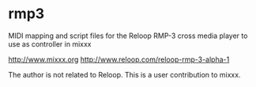 rmp3
====

MIDI mapping and script files for the Reloop RMP-3 cross media player to use as controller in mixxx

http://www.mixxx.org
http://www.reloop.com/reloop-rmp-3-alpha-1

The author is not related to Reloop. This is a user contribution to mixxx.

